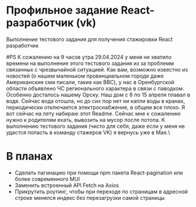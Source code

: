 # Профильное задание React-разработчик (vk)
Выполнение тестового задания для получения стажировки React разработчик

#PS
К сожалению на 9 часов утра 29.04.2024 у меня не хватило времени на выполнение этого тестового задания из за проблемм связанных с чрезвычайной ситуацией. Как вам, возможно известно из новостей (о нашем маленьком провинциальном городе даже Американские сми писали, такие как BBC), у нас в Оренбургской области объявлено ЧС регионального характера в связи с паводком. Особенно досталось нашему Орску. Наш дом с 6 по 15 апреля плавал в воде. Сейчас вода отошла, но до сих пор нет ни капли воды в кранах, периодически отключается электроснабжение, в общем все плохо. Я вот сейчас на лету набираю этот Readme. Сейчас мне к сожалению нужно к родителям ехать, вывозить на мусор после потопа. К выполнению тестового задания (чисто для себя, даже если у меня не удастся попасть в команду стажеров VK) я вернусь уже в Мае.\

# В планах
- Сделать пагинацию при помощи npm пакета React-pagination или более современного MUI
- Заменить встроенный API Fetch на Axios
- Прикрутить роутинг, чтобы при переходе по страницам в адресной строке менялся индекс без перезагрузки самой страницы